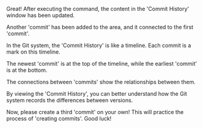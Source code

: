 Great! 
After executing the command, 
the content in the 'Commit History' window has been updated.

Another 'commit' has been added to the area,
and it connected to the first 'commit'.

In the Git system, the 'Commit History' is like a timeline.
Each commit is a mark on this timeline.

The newest 'commit' is at the top of the timeline, 
while the earliest 'commit' is at the bottom.

The connections between 'commits' show the relationships between them.

By viewing the 'Commit History',
you can better understand how the Git system records the differences between versions.

Now, please create a third 'commit' on your own!
This will practice the process of 'creating commits'.
Good luck!